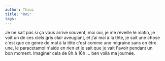 ```yaml
---
author: Thaui
title: "RAS"
tags:
---
```


Je ne sait pas si ça vous arrive souvent, moi oui, je me reveille le matin, je voit un de ces ciels gris clair aveuglant, et j'ai mal à la tête, je sait une chose c'est que ce genre de mal à la tête c'est comme une migraine sans en être une, le paracetamol n'aide en rien et je sait que je vait l'avoir pendant un bon moment. Imaginer cela de 8h à 16h ... ben voila ma journée.
